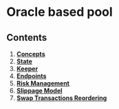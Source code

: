 # Oracle based pool

## Contents

1. **[Concepts](01_concepts.md)**
2. **[State](02_state.md)**
3. **[Keeper](03_keeper.md)**
4. **[Endpoints](04_endpoints.md)**
5. **[Risk Management](05_risk_management.md)**
6. **[Slippage Model](06_slippage.md)**
7. **[Swap Transactions Reordering](07_swap_txs_reordering.md)**
